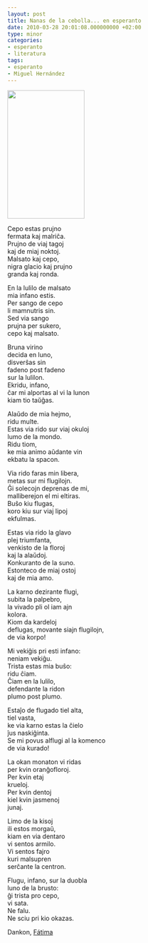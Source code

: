 ```yaml
---
layout: post
title: Nanas de la cebolla... en esperanto
date: 2010-03-28 20:01:08.000000000 +02:00
type: minor
categories:
- esperanto
- literatura
tags:
- esperanto
- Miguel Hernández
---
```

<p><a href="http://satenhispanio.eresmas.com/Libroservo/PoetoPopolo.htm"><img src="{{ site.baseurl }}/assets/PoetoPopolo.jpg" alt="" width="173" height="288" /></a></p>
<p>Cepo estas prujno<br />
fermata kaj malriĉa.<br />
Prujno de viaj tagoj<br />
kaj de miaj noktoj.<br />
Malsato kaj cepo,<br />
nigra glacio kaj prujno<br />
granda kaj ronda.</p>
<p>En la lulilo de malsato<br />
mia infano estis.<br />
Per sango de cepo<br />
li mamnutris sin.<br />
Sed via sango<br />
prujna per sukero,<br />
cepo kaj malsato.</p>
<p>Bruna virino<br />
decida en luno,<br />
disverŝas sin<br />
fadeno post fadeno<br />
sur la lulilon.<br />
Ekridu, infano,<br />
ĉar mi alportas al vi la lunon<br />
kiam tio taŭĝas.</p>
<p>Alaŭdo de mia hejmo,<br />
ridu multe.<br />
Estas via rido sur viaj okuloj<br />
lumo de la mondo.<br />
Ridu tiom,<br />
ke mia animo aŭdante vin<br />
ekbatu la spacon.</p>
<p>Via rido faras min libera,<br />
metas sur mi flugilojn.<br />
Ĝi solecojn deprenas de mi,<br />
malliberejon el mi eltiras.<br />
Buŝo kiu flugas,<br />
koro kiu sur viaj lipoj<br />
ekfulmas.</p>
<p>Estas via rido la glavo<br />
plej triumfanta,<br />
venkisto de la floroj<br />
kaj la alaŭdoj.<br />
Konkuranto de la suno.<br />
Estonteco de miaj ostoj<br />
kaj de mia amo.</p>
<p>La karno dezirante flugi,<br />
subita la palpebro,<br />
la vivado pli ol iam ajn<br />
kolora.<br />
Kiom da kardeloj<br />
deflugas, movante siajn flugilojn,<br />
de via korpo!</p>
<p>Mi vekiĝis pri esti infano:<br />
neniam vekiĝu.<br />
Trista estas mia buŝo:<br />
ridu ĉiam.<br />
Ĉiam en la lulilo,<br />
defendante la ridon<br />
plumo post plumo.</p>
<p>Estaĵo de flugado tiel alta,<br />
tiel vasta,<br />
ke via karno estas la ĉielo<br />
ĵus naskiĝinta.<br />
Se mi povus alflugi al la komenco<br />
de via kurado!</p>
<p>La okan monaton vi ridas<br />
per kvin oranĝofloroj.<br />
Per kvin etaj<br />
krueloj.<br />
Per kvin dentoj<br />
kiel kvin jasmenoj<br />
junaj.</p>
<p>Limo de la kisoj<br />
ili estos morgaŭ,<br />
kiam en via dentaro<br />
vi sentos armilo.<br />
Vi sentos fajro<br />
kuri malsupren<br />
serĉante la centron.</p>
<p>Flugu, infano, sur la duobla<br />
luno de la brusto:<br />
ĝi trista pro cepo,<br />
vi sata.<br />
Ne falu.<br />
Ne sciu pri kio okazas.﻿</p>
<p>Dankon, <a href="http://azulreal.blogspot.com/">Fátima</a></p>

